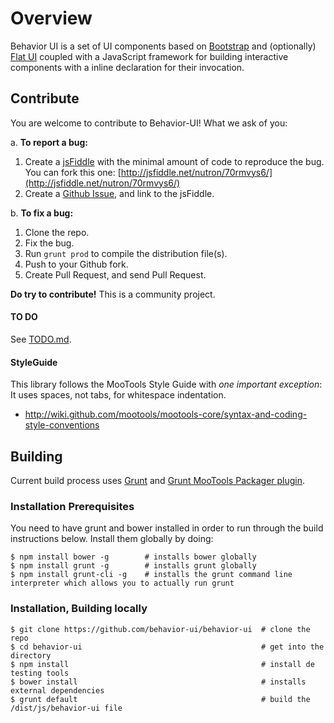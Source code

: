 # Overview

Behavior UI is a set of UI components based on [Bootstrap](http://getbootstrap.com/) and (optionally) [Flat UI](http://designmodo.github.io/Flat-UI/) coupled with a JavaScript framework for building interactive components with a inline declaration for their invocation.

## Contribute

You are welcome to contribute to Behavior-UI! What we ask of you:

a. __To report a bug:__

   1. Create a [jsFiddle](http://jsfiddle.net/) with the minimal amount of code to reproduce the bug.
      You can fork this one: [http://jsfiddle.net/nutron/70rmvys6/](http://jsfiddle.net/nutron/70rmvys6/)
   2. Create a [Github Issue](https://github.com/behavior-ui/behavior-ui/issues), and link to the jsFiddle.

b. __To fix a bug:__

   1. Clone the repo.
   2. Fix the bug.
   4. Run `grunt prod` to compile the distribution file(s).
   5. Push to your Github fork.
   6. Create Pull Request, and send Pull Request.


__Do try to contribute!__ This is a community project.

#### TO DO

See [TODO.md](TODO.md).

#### StyleGuide

This library follows the MooTools Style Guide with *one important exception*: It uses spaces, not tabs, for whitespace indentation.

* http://wiki.github.com/mootools/mootools-core/syntax-and-coding-style-conventions

## Building

Current build process uses [Grunt](http://github.com/gruntjs) and [Grunt MooTools Packager plugin](https://github.com/ibolmo/grunt-packager).

### Installation Prerequisites

You need to have grunt and bower installed in order to run through the build instructions below. Install them globally by doing:

    $ npm install bower -g        # installs bower globally
    $ npm install grunt -g        # installs grunt globally
    $ npm install grunt-cli -g    # installs the grunt command line interpreter which allows you to actually run grunt


### Installation, Building locally

    $ git clone https://github.com/behavior-ui/behavior-ui  # clone the repo
    $ cd behavior-ui                                        # get into the directory
    $ npm install                                           # install de testing tools
    $ bower install                                         # installs external dependencies
    $ grunt default                                         # build the /dist/js/behavior-ui file
